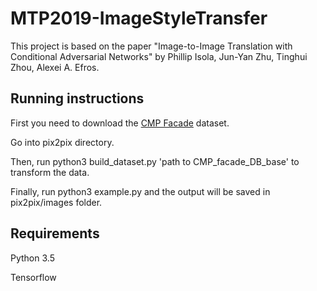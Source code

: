 # MTP2019-ImageStyleTransfer

This project is based on the paper "Image-to-Image Translation with Conditional Adversarial Networks" by Phillip Isola, Jun-Yan Zhu, Tinghui Zhou, Alexei A. Efros.

## Running instructions

First you need to download the [CMP Facade](http://cmp.felk.cvut.cz/~tylecr1/facade/) dataset.

Go into pix2pix directory.

Then, run python3 build_dataset.py 'path to CMP_facade_DB_base' to transform the data.

Finally, run python3 example.py and the output will be saved in pix2pix/images folder.

## Requirements

Python 3.5

Tensorflow

